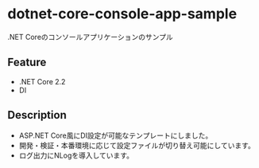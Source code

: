# dotnet-core-console-app-sample
.NET Coreのコンソールアプリケーションのサンプル

## Feature
- .NET Core 2.2
- DI

## Description
- ASP.NET Core風にDI設定が可能なテンプレートにしました。
- 開発・検証・本番環境に応じて設定ファイルが切り替え可能にしています。
- ログ出力にNLogを導入しています。
